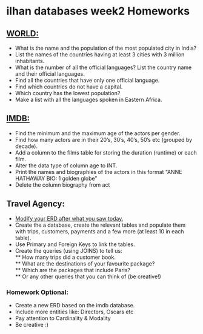# ilhan databases week2 Homeworks

## [WORLD:](./week02-exercise-world.sql)

- What is the name and the population of the most populated city in India?
- List the names of the countries having at least 3 cities with 3 million inhabitants.
- What is the number of all the official languages? List the country name and their official languages.
- Find all the countries that have only one official language.
- Find which countries do not have a capital.
- Which country has the lowest population?
- Make a list with all the languages spoken in Eastern Africa.

## [IMDB:](./week02-exercise-imdb.sql)

- Find the minimum and the maximum age of the actors per gender.
- Find how many actors are in their 20’s, 30’s, 40’s, 50’s etc (grouped by decade).
- Add a column to the films table for storing the duration (runtime) or each film.
- Alter the data type of column age to INT.
- Print the names and biographies of the actors in this format “ANNE HATHAWAY BIO: 1 golden globe”
- Delete the column biography from act

## Travel Agency:

- [Modify your ERD after what you saw today.](./ilhan-week02-homework03-travel-agency-ERD.pdf)
- Create the a database, create the relevant tables and populate them with trips, customers, payments and a few more (at least 10 in each table).
- Use Primary and Foreign Keys to link the tables.
- Create the queries (using JOINS) to tell us:<br>
  ** How many trips did a customer book. <br>
  ** What are the destinations of your favourite package? <br>
  ** Which are the packages that include Paris? <br>
  ** Or any other queries that you can think of (be creative!) <br>

### Homework Optional:

- Create a new ERD based on the imdb database.
- Include more entities like: Directors, Oscars etc
- Pay attention to Cardinality & Modality
- Be creative :)
